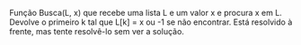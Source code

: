 Função Busca(L, x) que recebe uma lista L e um valor x e procura x em L. Devolve o primeiro k
tal que L[k] = x ou -1 se não encontrar. Está resolvido à frente, mas tente resolvê-lo sem ver a solução.